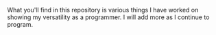 What you'll find in this repository is various things I have worked on showing my versatility as a programmer.
I will add more as I continue to program.
